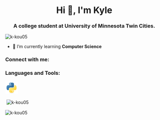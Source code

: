 <h1 align="center">Hi 👋, I'm Kyle</h1>
<h3 align="center">A college student at University of Minnesota Twin Cities.</h3>

<p align="left"> <img src="https://komarev.com/ghpvc/?username=k-kou05&label=Profile%20views&color=0e75b6&style=flat" alt="k-kou05" /> </p>

- 🌱 I’m currently learning **Computer Science**

<h3 align="left">Connect with me:</h3>
<p align="left">
</p>

<h3 align="left">Languages and Tools:</h3>
<p align="left"> <a href="https://www.python.org" target="_blank" rel="noreferrer"> <img src="https://raw.githubusercontent.com/devicons/devicon/master/icons/python/python-original.svg" alt="python" width="40" height="40"/> </a> </p>

<p>&nbsp;<img align="center" src="https://github-readme-stats.vercel.app/api?username=k-kou05&show_icons=true&locale=en" alt="k-kou05" /></p>

<p><img align="center" src="https://github-readme-streak-stats.herokuapp.com/?user=k-kou05&" alt="k-kou05" /></p>
